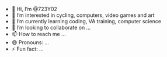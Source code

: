 - 👋 Hi, I’m @723Y02
- 👀 I’m interested in cycling, computers, video games and art
- 🌱 I’m currently learning coding, VA training, computer science
- 💞️ I’m looking to collaborate on ...
- 📫 How to reach me ...
- 😄 Pronouns: ...
- ⚡ Fun fact: ...

<!---
723Y02/723Y02 is a ✨ special ✨ repository because its `README.md` (this file) appears on your GitHub profile.
You can click the Preview link to take a look at your changes.
--->
